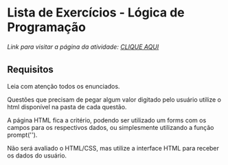 # Lista de Exercícios - Lógica de Programação  

###### Link para visitar a página da atividade: [CLIQUE AQUI](https://giunossauro.github.io/iFood_Lets-Code_Sala-842/2_Logica-com-JavaScript/Atividades-de-Fixacao/index.html)

## Requisitos  

Leia com atenção todos os enunciados.

Questões que precisam de pegar algum valor digitado pelo usuário utilize o html disponível na pasta de cada questão.

A página HTML fica a critério, podendo ser utilizado um forms com os campos para os respectivos dados, ou simplesmente utilizando a função prompt('').

Não será avaliado o HTML/CSS, mas utilize a interface HTML para receber os dados do usuário.  
 